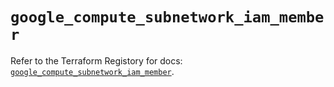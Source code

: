 # `google_compute_subnetwork_iam_member`

Refer to the Terraform Registory for docs: [`google_compute_subnetwork_iam_member`](https://www.terraform.io/docs/providers/google-beta/r/google_compute_subnetwork_iam_member).
